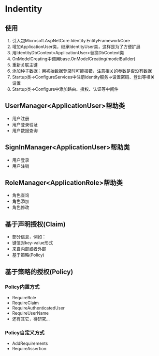 ﻿# Indentity
## 使用
1. 引入包Microsoft.AspNetCore.Identity.EntityFrameworkCore  
2. 增加ApplicationUser类，继承IdentityUser类，这样是为了方便扩展  
3. 用IdentityDbContext\<ApplicationUser>替换DbContext类  
4. OnModelCreating中调用base.OnModelCreating(modelBuilder)
5. 重新关联主键  
6. 添加种子数据；用初始数据登录时可能报错，注意相关的参数是否没有数据
7. Startup类→ConfigureServices中注册identity服务→设置密码、登出等相关设置
8. Startup类→Configure中添加路由、授权、认证等中间件

## UserManager\<ApplicationUser>帮助类
- 用户注册
- 用户登录验证
- 用户数据查询

## SignInManager\<ApplicationUser>帮助类
- 用户登录
- 用户注销

## RoleManager\<ApplicationRole>帮助类
- 角色查询
- 角色添加
- 角色修改

## 基于声明授权(Claim)
- 部分信息，例如：
- 键值对key-value形式
- 来自内部或者外部
- 基于策略(Policy)

## 基于策略的授权(Policy)

### Policy内置方式
- RequireRole
- RequireClaim
- RequireAuthenticatedUser
- RequireUserName
- 还有其它，待研究...

### Policy自定义方式
- AddRequirements
- RequireAssertion